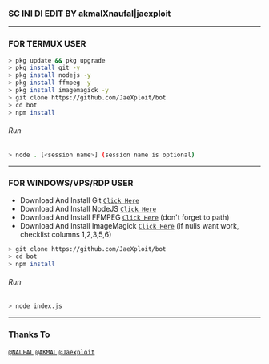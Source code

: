 ### SC INI DI EDIT BY akmalXnaufal|jaexploit

---------

### FOR TERMUX USER
```bash
> pkg update && pkg upgrade
> pkg install git -y
> pkg install nodejs -y
> pkg install ffmpeg -y
> pkg install imagemagick -y
> git clone https://github.com/JaeXploit/bot
> cd bot
> npm install
```
###### Run
```bash
> node . [<session name>] (session name is optional)
```

---------

### FOR WINDOWS/VPS/RDP USER
* Download And Install Git [`Click Here`](https://git-scm.com/downloads) <br>
* Download And Install NodeJS [`Click Here`](https://nodejs.org/en/download) <br>
* Download And Install FFMPEG [`Click Here`](https://ffmpeg.org/download.html) (don't forget to path) 
* Download And Install ImageMagick [`Click Here`](https://imagemagick.org/script/download.php) (if nulis want work,  checklist columns 1,2,3,5,6) 
```bash
> git clone https://github.com/JaeXploit/bot
> cd bot
> npm install
```
###### Run
```bash
> node index.js
```
--------------

### Thanks To 
[`@NAUFAL`](wa.me/6285157160906)
[`@AKMAL`](wa.me/6281212083401)
[`@Jaexploit`](wa.me/6289505478068)